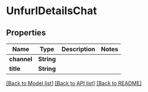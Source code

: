 # UnfurlDetailsChat

## Properties

Name | Type | Description | Notes
------------ | ------------- | ------------- | -------------
**channel** | **String** |  | 
**title** | **String** |  | 

[[Back to Model list]](../README.md#documentation-for-models) [[Back to API list]](../README.md#documentation-for-api-endpoints) [[Back to README]](../README.md)


